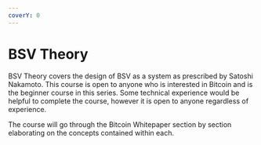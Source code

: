 ```yaml
---
coverY: 0
---
```


# BSV Theory

BSV Theory covers the design of BSV as a system as prescribed by Satoshi Nakamoto. This course is open to anyone who is interested in Bitcoin and is the beginner course in this series. Some technical experience would be helpful to complete the course, however it is open to anyone regardless of experience.

The course will go through the Bitcoin Whitepaper section by section elaborating on the concepts contained within each.
